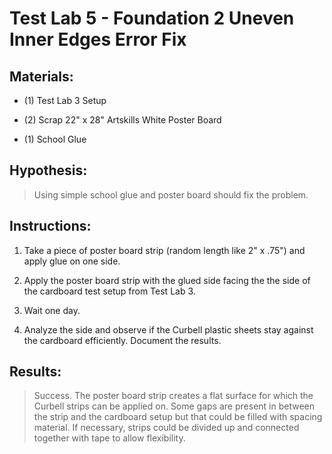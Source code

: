 # Test Lab 5 - Foundation 2 Uneven Inner Edges Error Fix

## Materials:

* (1) Test Lab 3 Setup

* (2) Scrap 22" x 28" Artskills White Poster Board

* (1) School Glue

## Hypothesis:

> Using simple school glue and poster board should fix the problem.

## Instructions:

1. Take a piece of poster board strip (random length like 2" x .75") and apply glue on one side.

1. Apply the poster board strip with the glued side facing the the side of the cardboard test setup from Test Lab 3.

1. Wait one day.

1. Analyze the side and observe if the Curbell plastic sheets stay against the cardboard efficiently. Document the results.

## Results:

> Success. The poster board strip creates a flat surface for which the Curbell strips can be applied on. Some gaps are present in between the strip and the cardboard setup but that could be filled with spacing material. If necessary, strips could be divided up and connected together with tape to allow flexibility.
